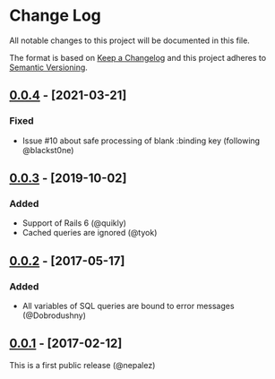 # Change Log

All notable changes to this project will be documented in this file.

The format is based on [Keep a Changelog](http://keepachangelog.com/)
and this project adheres to [Semantic Versioning](http://semver.org/).

## [0.0.4] - [2021-03-21]

### Fixed
- Issue #10 about safe processing of blank :binding key (following @blackst0ne)

## [0.0.3] - [2019-10-02]

### Added
- Support of Rails 6 (@quikly)
- Cached queries are ignored (@tyok)

## [0.0.2] - [2017-05-17]

### Added
- All variables of SQL queries are bound to error messages (@Dobrodushny)

## [0.0.1] - [2017-02-12]
This is a first public release (@nepalez)

[Unreleased]: https://github.com/tram-rb/tram-policy
[0.0.1]: https://github.com/nepalez/rspec-sqlimit/releases/tag/v0.0.1
[0.0.2]: https://github.com/nepalez/rspec-sqlimit/compare/v0.0.1...v0.0.2
[0.0.3]: https://github.com/nepalez/rspec-sqlimit/compare/v0.0.2...v0.0.3
[0.0.4]: https://github.com/nepalez/rspec-sqlimit/compare/v0.0.3...v0.0.4
